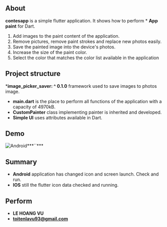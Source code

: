 ## About
**contesapp** is a simple flutter application.
It shows how to perform * **App paint** for Dart.

1. Add images to the paint content of the application.
2. Remove pictures, remove paint strokes and replace new photos easily.
3. Save the painted image into the device's photos.
4. Increase the size of the paint color.
5. Select the color that matches the color list available in the application

## Project structure
***image_picker_saver: ^ 0.1.0** framework used to save images to photos image.
* **main.dart** is the place to perform all functions of the application with a capacity of 4970kB.
* **CustomPainter** class implementing painter is inherited and developed.
* **Simple UI** uses attributes available in Dart.

## Demo
 ![Android***``***](https://youtu.be/UjzfVtiP4Ko)

## Summary
* **Android** application has changed icon and screen launch. Check and run.
* **IOS** still the flutter icon data checked and running.

## Perform ##################

* **LE HOANG VU**
* **toitenlavu93@gmail.com**

## ##################
